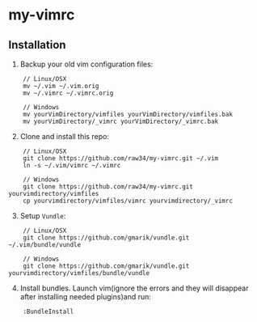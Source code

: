 # my-vimrc


## Installation

1. Backup your old vim configuration files:

```
    // Linux/OSX
    mv ~/.vim ~/.vim.orig
    mv ~/.vimrc ~/.vimrc.orig

    // Windows
    mv yourVimDirectory/vimfiles yourVimDirectory/vimfiles.bak
    mv yourVimDirectory/_vimrc yourVimDirectory/_vimrc.bak
```

2. Clone and install this repo:

```
    // Linux/OSX
    git clone https://github.com/raw34/my-vimrc.git ~/.vim
    ln -s ~/.vim/vimrc ~/.vimrc

    // Windows
    git clone https://github.com/raw34/my-vimrc.git yourvimdirectory/vimfiles
    cp yourvimdirectory/vimfiles/vimrc yourvimdirectory/_vimrc
```

3. Setup `Vundle`:

```
    // Linux/OSX
    git clone https://github.com/gmarik/vundle.git ~/.vim/bundle/vundle

    // Windows
    git clone https://github.com/gmarik/vundle.git yourvimdirectory/vimfiles/bundle/vundle

```

4. Install bundles. Launch vim(ignore the errors and they will disappear after installing needed plugins)and run:

```
    :BundleInstall
```
